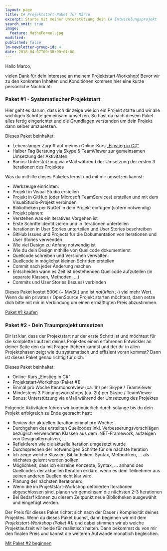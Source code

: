 ```yaml
---
layout: page
title: C# Projektstart-Paket für Marco
excerpt: Starte mit meiner Unterstützung dein C# Entwicklungsprojekt
search_omit: true
image:
  feature: MatheFormel.jpg
modified:
published: false
lm-newsletter-group-id: 4
date: 2018-04-07T09:30:00+01:00
---
```


Hallo Marco,

vielen Dank für dein Interesse an meinem Projektstart-Workshop! Bevor wir zu den konkreten Inhalten und Konditionen kommen hier eine kurze persönliche Nachricht:


### Paket #1 - Systematischer Projektstart
Hier geht es darum, dass ich dir zeige wie ich ein Projekt starte und wir alle wichtigen Schritte gemeinsam umsetzen. So hast du nach diesem Paket alles fertig eingerichtet und die Grundlagen verstanden um dein Projekt dann selber umzusetzen.

Dieses Paket beinhaltet:

 - Lebenslanger Zugriff auf meinen Online-Kurs [„Einstieg in C#"](/einstieg-csharp/)
 - Halber Tag Beratung via Skype & TeamViewer zur gemeinsamen Umsetzung der Aktivitäten
 - Bonus: Unterstützung via eMail während der Umsetzung der ersten 3 Iterationen des Projektes

Was du mithilfe dieses Paketes lernst und mit mir umsetzen kannst:

 - Werkzeuge einrichten:
  - Projekt in Visual Studio erstellen
  - Projekt in GitHub (oder Microsoft TeamServices) erstellen und mit dem VisualStudio-Projekt verbinden
  - Bibliotheken per NuGet in dein Projekt einfügen (sofern notwendig)
 - Projekt planen:
  - Verstehen was ein iteratives Vorgehen ist
  - Erste Schritte identifizieren und in Iterationen unterteilen
  - Iterationen in User Stories unterteilen und User Stories beschreiben
  - GitHub Issues und Projects für die Dokumentation von Iterationen und User Stories verwenden
  - Wie viel Design zu Anfang notwendig ist
  - Wie du dein Design mithilfe von Quellcode dokumentierst
 - Quellcode schreiben und Versionen verwalten:
  - Quellcode in möglichst kleinen Schritten erstellen
  - Commit nach jeder Änderung machen
  - Entscheiden wann es Zeit ist bestehenden Quellcode aufzuteilen (in separate Klassen, Methoden, …)
  - Commits und User Stories (Issues) verbinden

Dieses Paket kostet 500€ (+ MwSt.) und ist *natürlich* ;-) viel mehr Wert. Wenn du ein privates / OpenSource Projekt starten möchtest, dann setze dich bitte mit mir in Verbindung um einen ermäßtigten Preis abzustimmen.
  <div class="course-button-wrapper">
    <!-- PayPal Button hier einfügen und den alten Button darunter entfernen -->
    <a class="button" title="Kurs Einstieg in C# auf Udemy belegen" href="https://www.udemy.com/course/einstieg-in-csharp-software-programmieren-wie-ein-profi/?couponCode=LM19_150_UCSK">Paket #1 kaufen</a>
  </div>

### Paket #2 - Dein Traumprojekt umsetzen
Dir ist klar, dass der Projektstart nur der erste Schritt ist und möchtest für die komplette Laufzeit deines Projektes einen erfahrenen Entwickler an deiner Seite den du mit Fragen löchern kannst und der dir in allen Projektphasen zeigt wie du systematisch und effizient voran kommst? Dann ist dieses Paket genau richtig für dich.

Dieses Paket beinhaltet:
 - Online-Kurs „Einstieg in C#"
 - Projektstart-Workshop (Paket #1)
 - Einmal pro Woche Iterationsreview (ca. 1h) per Skype / TeamViewer
 - Mindestens 3 Planungsworkshops (ca. 2h) per Skype / TeamViewer
 - Bonus: Unterstützung via eMail während der Umsetzung des Projektes

Folgende Aktivitäten führen wir kontinuierlich durch solange bis du dein Projekt erfolgreich zu Ende gebracht hast:
 - Review der aktuellen Iteration einmal pro Woche:
  - Durchgehen des erstellten Quellcodes inkl. Verbesserungsvorschlägen bezüglich verwendeten Klassen aus dem .NET-Framework, aufzeigen von Designalternativen, ...
  - Reflektieren wie die aktuelle Iteration umgesetzt wurde
  - Durchsprechen der notwendigen Schritte für die nächste Iteration
  - Ich zeige welche Klassen, Bibliotheken, Syntax, Methodiken, … als nächstes gelernt werden sollten
  - Möglichkeit, dass ich einzelne Konzepte, Syntax, … anhand des Quellcodes der aktuellen Iteration erkläre, wenn es dem Teilnehmer aus seinen anderen Quellen nicht klar wird.
 - Planung der nächsten Iterationen:
  - Wenn die im Projektstart-Workshop definierten Iterationen abgeschlossen sind, planen wir gemeinsam die nächsten 2-3 Iterationen
  - Bei Bedarf können zu diesem Zeitpunkt neue Bibliotheken ausgewählt und eingefügt werden.

Der Preis für dieses Paket richtet sich nach der Dauer / Komplexität deines Projektes. Wenn du dieses Paket buchst, dann beginnen wir mit dem *Projektstart-Workshop (Paket #1)* und dabei stimmen wir ab welche Projektlaufzeit wir beide für realistisch halten. Dann bekommst du von mir den finalen Preis und kannst die weiteren Aufwände monatlich begleichen.
  <div class="course-button-wrapper">
    <!-- PayPal Button hier einfügen und den alten Button darunter entfernen -->
    <a class="button" title="Kurs Einstieg in C# auf Udemy belegen" href="https://www.udemy.com/course/einstieg-in-csharp-software-programmieren-wie-ein-profi/?couponCode=LM19_150_UCSK">Mit Paket #2 beginnen</a>
  </div>

